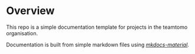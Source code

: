 # Overview

This repo is a simple documentation template for projects in the teamtomo organisation.

Documentation is built from simple markdown files using 
*[mkdocs-material](https://squidfunk.github.io/mkdocs-material/)*.



